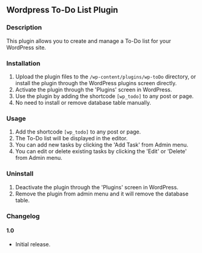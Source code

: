 ## Wordpress To-Do List Plugin

### Description

This plugin allows you to create and manage a To-Do list for your WordPress site.

### Installation

1. Upload the plugin files to the `/wp-content/plugins/wp-toDo` directory, or install the plugin through the WordPress plugins screen directly.
2. Activate the plugin through the 'Plugins' screen in WordPress.
3. Use the plugin by adding the shortcode `[wp_todo]` to any post or page.
4. No need to install or remove database table manually.

### Usage

1. Add the shortcode `[wp_todo]` to any post or page.
2. The To-Do list will be displayed in the editor.
3. You can add new tasks by clicking the 'Add Task' from Admin menu.
4. You can edit or delete existing tasks by clicking the 'Edit' or 'Delete' from Admin menu.

### Uninstall

1. Deactivate the plugin through the 'Plugins' screen in WordPress.
2. Remove the plugin from admin menu and it will remove the database table.

### Changelog

#### 1.0
- Initial release.


